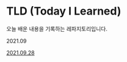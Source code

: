 # TLD (Today I Learned) 
오늘 배운 내용을 기록하는 레파지토리입니다. 

2021.09

   [2021.09.28][2021.09.28]

[2021.09.28]: https://github.com/yeoonjae/TLD/blob/main/202109/20210928.md
